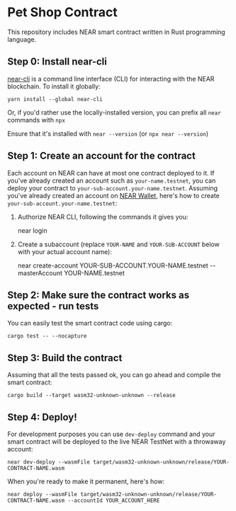 Pet Shop Contract
=================

This repository includes NEAR smart contract written in Rust programming language.


Step 0: Install near-cli
------------------------

[near-cli] is a command line interface (CLI) for interacting with the NEAR blockchain. To install it globally:

    yarn install --global near-cli

Or, if you'd rather use the locally-installed version, you can prefix all `near` commands with `npx`

Ensure that it's installed with `near --version` (or `npx near --version`)


Step 1: Create an account for the contract
------------------------------------------

Each account on NEAR can have at most one contract deployed to it. If you've already created an account such as `your-name.testnet`, you can deploy your contract to `your-sub-account.your-name.testnet`. Assuming you've already created an account on [NEAR Wallet], here's how to create `your-sub-account.your-name.testnet`:

1. Authorize NEAR CLI, following the commands it gives you:

      near login

2. Create a subaccount (replace `YOUR-NAME` and `YOUR-SUB-ACCOUNT` below with your actual account name):

      near create-account YOUR-SUB-ACCOUNT.YOUR-NAME.testnet --masterAccount YOUR-NAME.testnet


Step 2: Make sure the contract works as expected - run tests
------------------------------------------------------------

You can easily test the smart contract code using cargo:

    cargo test -- --nocapture


Step 3: Build the contract
--------------------------

Assuming that all the tests passed ok, you can go ahead and compile the smart contract:

    cargo build --target wasm32-unknown-unknown --release


Step 4: Deploy!
---------------

For development purposes you can use `dev-deploy` command and your smart contract will be deployed to the live NEAR TestNet with a throwaway account:

    near dev-deploy --wasmFile target/wasm32-unknown-unknown/release/YOUR-CONTRACT-NAME.wasm

 When you're ready to make it permanent, here's how:

    near deploy --wasmFile target/wasm32-unknown-unknown/release/YOUR-CONTRACT-NAME.wasm --accountId YOUR_ACCOUNT_HERE


  [NEAR accounts]: https://docs.near.org/docs/concepts/account
  [NEAR Wallet]: https://wallet.testnet.near.org/
  [near-cli]: https://github.com/near/near-cli

